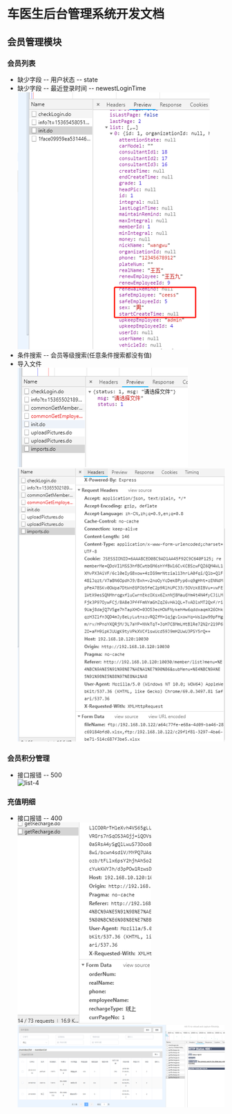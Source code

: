 车医生后台管理系统开发文档
=======================
## 会员管理模块

### 会员列表
+ 缺少字段 -- 用户状态 -- state
+ 缺少字段 -- 最近登录时间 -- newestLoginTime      
  ![list-1](imgs/2018-09-10/list-1.jpg)
+ 条件搜索 -- 会员等级搜索(任意条件搜索都没有值)
+ 导入文件      
  ![list-2](imgs/2018-09-10/list-2.png)
  ![list-3](imgs/2018-09-10/list-3.png)

### 会员积分管理
+ 接口报错 -- 500         
![list-4](imgs/2018-09-10/list-3.jpg) 

### 充值明细
+ 接口报错 -- 400       
![list-5-1](imgs/2018-09-10/list-5-1.png)
![list-5-2](imgs/2018-09-10/list-5-2.png)